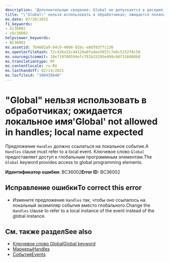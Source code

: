 ```yaml
---
description: 'Дополнительные сведения: Global не допускается в дескрипторах; Ожидается локальное имя'
title: "\"Global\" нельзя использовать в обработчиках; ожидается локальное имя"
ms.date: 07/20/2015
f1_keywords:
- bc36002
- vbc36002
helpviewer_keywords:
- BC36002
ms.assetid: 7b4602a9-84c9-4068-81bc-e8df03ffc130
ms.openlocfilehash: 72c426a15c44128a0fadee5857c7e6c5152f8c56
ms.sourcegitcommit: 10e719780594efc781b15295e499c66f316068b8
ms.translationtype: MT
ms.contentlocale: ru-RU
ms.lasthandoff: 02/14/2021
ms.locfileid: "100435646"
---
```

# <a name="global-not-allowed-in-handles-local-name-expected"></a><span data-ttu-id="9bc93-103">"Global" нельзя использовать в обработчиках; ожидается локальное имя</span><span class="sxs-lookup"><span data-stu-id="9bc93-103">'Global' not allowed in handles; local name expected</span></span>

<span data-ttu-id="9bc93-104">Предложение `Handles` должно ссылаться на локальное событие.</span><span class="sxs-lookup"><span data-stu-id="9bc93-104">A `Handles` clause must refer to a local event.</span></span> <span data-ttu-id="9bc93-105">Ключевое слово `Global` предоставляет доступ к глобальным программным элементам.</span><span class="sxs-lookup"><span data-stu-id="9bc93-105">The `Global` keyword provides access to global programming elements.</span></span>  
  
 <span data-ttu-id="9bc93-106">**Идентификатор ошибки:** BC36002</span><span class="sxs-lookup"><span data-stu-id="9bc93-106">**Error ID:** BC36002</span></span>  
  
## <a name="to-correct-this-error"></a><span data-ttu-id="9bc93-107">Исправление ошибки</span><span class="sxs-lookup"><span data-stu-id="9bc93-107">To correct this error</span></span>  
  
- <span data-ttu-id="9bc93-108">Измените предложение `Handles` так, чтобы оно ссылалось на локальный экземпляр события вместо глобального.</span><span class="sxs-lookup"><span data-stu-id="9bc93-108">Change the `Handles` clause to refer to a local instance of the event instead of the global instance.</span></span>  
  
## <a name="see-also"></a><span data-ttu-id="9bc93-109">См. также раздел</span><span class="sxs-lookup"><span data-stu-id="9bc93-109">See also</span></span>

- [<span data-ttu-id="9bc93-110">Ключевое слово Global</span><span class="sxs-lookup"><span data-stu-id="9bc93-110">Global keyword</span></span>](../programming-guide/program-structure/namespaces.md#global-keyword-in-fully-qualified-names)
- [<span data-ttu-id="9bc93-111">Маркеры</span><span class="sxs-lookup"><span data-stu-id="9bc93-111">Handles</span></span>](../language-reference/statements/handles-clause.md)
- [<span data-ttu-id="9bc93-112">События</span><span class="sxs-lookup"><span data-stu-id="9bc93-112">Events</span></span>](../programming-guide/language-features/events/index.md)
